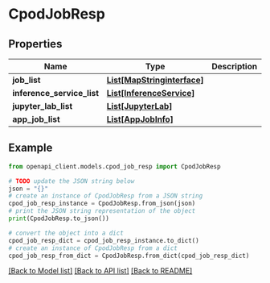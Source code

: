 # CpodJobResp


## Properties

Name | Type | Description | Notes
------------ | ------------- | ------------- | -------------
**job_list** | [**List[MapStringinterface]**](MapStringinterface.md) |  | 
**inference_service_list** | [**List[InferenceService]**](InferenceService.md) |  | 
**jupyter_lab_list** | [**List[JupyterLab]**](JupyterLab.md) |  | 
**app_job_list** | [**List[AppJobInfo]**](AppJobInfo.md) |  | 

## Example

```python
from openapi_client.models.cpod_job_resp import CpodJobResp

# TODO update the JSON string below
json = "{}"
# create an instance of CpodJobResp from a JSON string
cpod_job_resp_instance = CpodJobResp.from_json(json)
# print the JSON string representation of the object
print(CpodJobResp.to_json())

# convert the object into a dict
cpod_job_resp_dict = cpod_job_resp_instance.to_dict()
# create an instance of CpodJobResp from a dict
cpod_job_resp_from_dict = CpodJobResp.from_dict(cpod_job_resp_dict)
```
[[Back to Model list]](../README.md#documentation-for-models) [[Back to API list]](../README.md#documentation-for-api-endpoints) [[Back to README]](../README.md)


